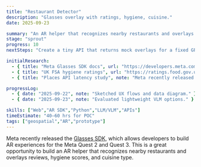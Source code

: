 ```yaml
---
title: "Restaurant Detector"
description: "Glasses overlay with ratings, hygiene, cuisine."
date: 2025-09-23

summary: "An AR helper that recognizes nearby restaurants and overlays reviews, hygiene scores, and cuisine type."
stage: "sprout"
progress: 10
nextSteps: "Create a tiny API that returns mock overlays for a fixed GPS bbox."

initialResearch:
  - { title: "Meta Glasses SDK docs", url: "https://developers.meta.com/glasses/" }
  - { title: "UK FSA hygiene ratings", url: "https://ratings.food.gov.uk/open-data/en-GB", note: "Open API" }
  - { title: "Places API latency study", note: "Meta recently released the [Glasses SDK](https://developers.meta.com/glasses/), which allows developers to build AR experiences for the Meta Quest 2 and Quest 3. This is a great opportunity to build an AR helper that recognizes nearby restaurants and overlays reviews, hygiene scores, and cuisine type." }

progressLog:
  - { date: "2025-09-22", note: "Sketched UX flows and data diagram." }
  - { date: "2025-09-23", note: "Evaluated lightweight VLM options." }

skills: ["Web","AR SDK","Python","LLM/VLM","APIs"]
timeEstimate: "40–60 hrs for POC"
tags: ["geospatial","AR","prototype"]
---
```


Meta recently released the [Glasses SDK](https://developers.meta.com/glasses/), which allows developers to build AR experiences for the Meta Quest 2 and Quest 3. This is a great opportunity to build an AR helper that recognizes nearby restaurants and overlays reviews, hygiene scores, and cuisine type.
